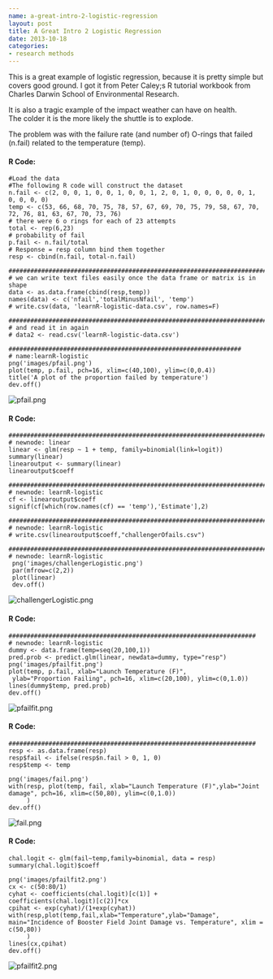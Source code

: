 ```yaml
---
name: a-great-intro-2-logistic-regression
layout: post
title: A Great Intro 2 Logistic Regression 
date: 2013-10-18
categories:
- research methods
---
```


This is a great example of logistic regression,  because it is pretty simple but covers good ground.  I got it from Peter Caley;s R tutorial workbook from Charles Darwin School of Environmental Research.  

It is also a tragic example of the impact weather can have on health.  
The colder it is the more likely the shuttle is to explode. 

The problem was with the failure rate (and number of) O-rings that failed (n.fail) related to the temperature (temp).   

#### R Code:
    #Load the data
    #The following R code will construct the dataset
    n.fail <- c(2, 0, 0, 1, 0, 0, 1, 0, 0, 1, 2, 0, 1, 0, 0, 0, 0, 0, 1, 0, 0, 0, 0)
    temp <- c(53, 66, 68, 70, 75, 78, 57, 67, 69, 70, 75, 79, 58, 67, 70, 72, 76, 81, 63, 67, 70, 73, 76)
    # there were 6 o rings for each of 23 attempts
    total <- rep(6,23)
    # probability of fail
    p.fail <- n.fail/total
    # Response = resp column bind them together  
    resp <- cbind(n.fail, total-n.fail)
     
    ###########################################################################
    # we can write text files easily once the data frame or matrix is in shape
    data <- as.data.frame(cbind(resp,temp))
    names(data) <- c('nfail','totalMinusNfail', 'temp')
    # write.csv(data, 'learnR-logistic-data.csv', row.names=F)
     
    ###########################################################################
    # and read it in again 
    # data2 <- read.csv('learnR-logistic-data.csv')
     
    ################################################################
    # name:learnR-logistic
    png('images/pfail.png')
    plot(temp, p.fail, pch=16, xlim=c(40,100), ylim=c(0,0.4))
    title('A plot of the proportion failed by temperature')
    dev.off()

<p></p>

![pfail.png](/images/pfail.png)
     
#### R Code:
    ###########################################################################
    # newnode: linear
    linear <- glm(resp ~ 1 + temp, family=binomial(link=logit))
    summary(linear)
    linearoutput <- summary(linear)
    linearoutput$coeff
     
    ###########################################################################
    # newnode: learnR-logistic
    cf <- linearoutput$coeff
    signif(cf[which(row.names(cf) == 'temp'),'Estimate'],2)
     
    ###########################################################################
    # newnode: learnR-logistic
    # write.csv(linearoutput$coeff,"challengerOfails.csv")
     
    ###########################################################################
    # newnode: learnR-logistic
     png('images/challengerLogistic.png')
     par(mfrow=c(2,2))
     plot(linear)
     dev.off()
     
<p></p>

![challengerLogistic.png](/images/challengerLogistic.png)


#### R Code:
    ####################################################################
    # newnode: learnR-logistic
    dummy <- data.frame(temp=seq(20,100,1))
    pred.prob <- predict.glm(linear, newdata=dummy, type="resp")
    png('images/pfailfit.png')
    plot(temp, p.fail, xlab="Launch Temperature (F)",
     ylab="Proportion Failing", pch=16, xlim=c(20,100), ylim=c(0,1.0))
    lines(dummy$temp, pred.prob)
    dev.off()
     
<p></p>

![pfailfit.png](/images/pfailfit.png)

#### R Code:
    ####################################################################
    resp <- as.data.frame(resp)
    resp$fail <- ifelse(resp$n.fail > 0, 1, 0)
    resp$temp <- temp
     
    png('images/fail.png')
    with(resp, plot(temp, fail, xlab="Launch Temperature (F)",ylab="Joint damage", pch=16, xlim=c(50,80), ylim=c(0,1.0))
         )
    dev.off()
<p></p>

![fail.png](/images/fail.png)

#### R Code:
     
    chal.logit <- glm(fail~temp,family=binomial, data = resp)
    summary(chal.logit)$coeff
     
    png('images/pfailfit2.png')
    cx <- c(50:80/1)
    cyhat <- coefficients(chal.logit)[c(1)] +
    coefficients(chal.logit)[c(2)]*cx
    cpihat <- exp(cyhat)/(1+exp(cyhat))
    with(resp,plot(temp,fail,xlab="Temperature",ylab="Damage",
    main="Incidence of Booster Field Joint Damage vs. Temperature", xlim = c(50,80))
         )
    lines(cx,cpihat)
    dev.off()

<p></p>

![pfailfit2.png](/images/pfailfit2.png)
